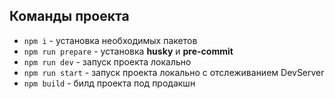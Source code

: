 ## Команды проекта

- `npm i` - установка необходимых пакетов
- `npm run prepare` - установка **husky** и **pre-commit**
- `npm run dev` - запуск проекта локально
- `npm run start` - запуск проекта локально с отслеживанием DevServer
- `npm build` - билд проекта под продакшн
